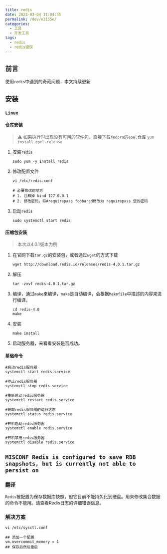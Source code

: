 ```yaml
---
title: redis
date: 2023-03-04 11:04:45
permalink: /dev/e3155e/
categories:
  - 工具
  - 开发工具
tags:
  - redis
  - redis错误
---
```


## 前言

使用`redis`中遇到的奇葩问题，本文持续更新

<!-- more -->

<InArticleAdsense
    data-ad-client="ca-pub-1725717718088510"
    data-ad-slot="7426219401">
</InArticleAdsense>

## 安装

### `Linux`

#### 仓库安装

> ⚠️ 如果执行时出现没有可用的软件包，直接下载`fedora`的`epel`仓库
> `yum install epel-release`

1. 安装`redis`
    
    ``` shell
    sudo yum -y install redis
    ```

2. 修改配置文件

    ``` shell
    vi /etc/redis.conf

    # 必要修改的地方
    # 1. 注释掉 bind 127.0.0.1
    # 2. 修改密码，将#requirepass foobared修改为 requirepass 您的密码
    ```

3. 启动`redis`

    ``` shell
    sudo systemctl start redis
    ```

#### 压缩包安装

> 本次以4.0.1版本为例

1. 在官网下载`tar.gz`的安装包，或者通过`wget`的方式下载

    ``` shell
    wget http://download.redis.io/releases/redis-4.0.1.tar.gz
    ```

2. 解压

    ``` shell
    tar -zxvf redis-4.0.1.tar.gz
    ```

3. 编译，通过`make`来编译，`make`是自动编译，会根据`Makefile`中描述的内容来进行编译。

    ``` shell
    cd redis-4.0
    make
    ```

4. 安装

    ``` shell
    make install
    ```

5. 启动服务器，来看看安装是否成功。

#### 基础命令

``` shell
#启动redis服务器
systemctl start redis.service 

#停止redis服务器
systemctl stop redis.service 

#重新启动redis服务器
systemctl restart redis.service 

#获取redis服务器的运行状态
systemctl status redis.service 

#开机启动redis服务器
systemctl enable redis.service 

#开机禁用redis服务器
systemctl disable redis.service 
```

## `MISCONF Redis is configured to save RDB snapshots, but is currently not able to persist on`

### 翻译

`Redis`被配置为保存数据库快照，但它目前不能持久化到硬盘。用来修改集合数据的命令不能用。请查看Redis日志的详细错误信息。

### 解决方案

``` shell
vi /etc/sysctl.conf

## 添加一个配置
vm.overcommit_memory = 1
## 保存后然后重启
```
